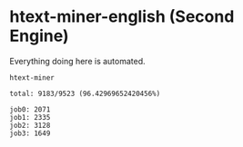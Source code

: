 # htext-miner-english (Second Engine)

Everything doing here is automated.

```
htext-miner

total: 9183/9523 (96.42969652420456%)

job0: 2071
job1: 2335
job2: 3128
job3: 1649
```